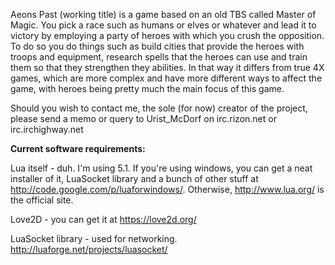 Aeons Past (working title) is a game based on an old TBS called Master of Magic. You pick a race such as humans or elves or whatever and lead it to victory by employing a party of heroes with which you crush the opposition. To do so you do things such as build cities that provide the heroes with troops and equipment, research spells that the heroes can use and train them so that they strengthen they abilities. In that way it differs from true 4X games, which are more complex and have more different ways to affect the game, with heroes being pretty much the main focus of this game.

Should you wish to contact me, the sole (for now) creator of the project, please send a memo or query to Urist\_McDorf on irc.rizon.net or irc.irchighway.net

**Current software requirements:**

Lua itself - duh. I'm using 5.1. If you're using windows, you can get a neat installer of it, LuaSocket library and a bunch of other stuff at http://code.google.com/p/luaforwindows/. Otherwise, http://www.lua.org/ is the official site.

Love2D - you can get it at https://love2d.org/

LuaSocket library - used for networking. http://luaforge.net/projects/luasocket/